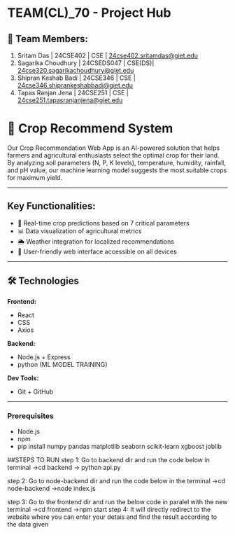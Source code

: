 TEAM(CL)_70 - Project Hub
========================

👥 Team Members:
----------------
1. Sritam Das          | 24CSE402   | CSE    | 24cse402.sritamdas@giet.edu
2. Sagarika Choudhury  | 24CSEDS047 | CSE(DS)| 24cse320.sagarikachoudhury@giet.edu
3. Shipran Keshab Badi | 24CSE346   | CSE    | 24cse346.shiprankeshabbadi@giet.edu
4. Tapas Ranjan Jena   | 24CSE251   | CSE    | 24cse251.tapasranjanjena@giet.edu


# 🌟 Crop Recommend System

Our Crop Recommendation Web App is an AI-powered solution that helps farmers 
and agricultural enthusiasts select the optimal crop for their land. 
By analyzing soil parameters (N, P, K levels), temperature, humidity, 
rainfall, and pH value, our machine learning model suggests the most 
suitable crops for maximum yield.


---



## Key Functionalities:
- 🌱 Real-time crop predictions based on 7 critical parameters
- 📊 Data visualization of agricultural metrics
- 🌦️ Weather integration for localized recommendations
- 📱 User-friendly web interface accessible on all devices

---

## 🛠️ Technologies

**Frontend:**
- React
- CSS
- Axios

**Backend:**
- Node.js + Express
- python (ML MODEL TRAINING)

**Dev Tools:**
- Git + GitHub
---

### Prerequisites
- Node.js
- npm
- pip install numpy pandas matplotlib seaborn scikit-learn xgboost joblib

##STEPS TO RUN 
step 1: Go to backend dir and run the code below in terminal
->cd backend
-> python api.py

step 2: Go to node-backend dir and run the code below in the terminal
->cd node-backend
->node index.js

step 3: Go to the frontend dir and run the below code in paralel with the new terminal 
 ->cd frontend
 ->npm start
step 4: It will directly redirect to the website where you can enter your detais and find the result according to the data given 
